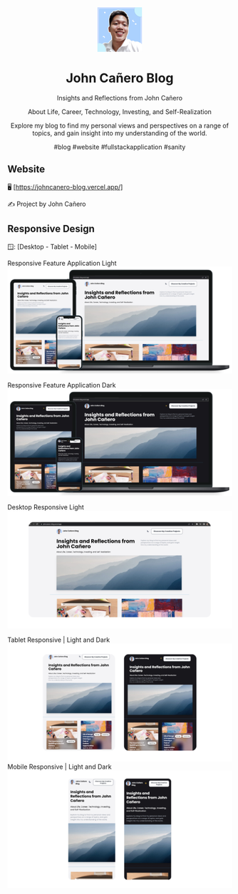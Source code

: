 <!-- markdownlint-configure-file {
  "MD013": {
    "code_blocks": false,
    "tables": false
  },
  "MD033": false,
  "MD041": false
} -->

<div align="center">
  <a href="https://johncanero-blog.vercel.app/" target="_blank">
    <img alt="johncanero-logo" height="100" src="./public/images/johncaneroProfile.jpg"/>
  </a>
</div>

<div align="center">

# John Cañero Blog

Insights and Reflections from John Cañero

About Life, Career, Technology, Investing, and Self-Realization

Explore my blog to find my personal views and perspectives on a range of topics,
and gain insight into my understanding of the world.

#blog #website #fullstackapplication #sanity

</div>

## Website

🖥️ [https://johncanero-blog.vercel.app/]

✍️ Project by John Cañero

## Responsive Design

🪟: [Desktop - Tablet - Mobile]

Responsive Feature Application Light
![Responsive Feature - John Cañero Blog Website](./public/images/responsive/johncaneroBlogLightMode.png)

Responsive Feature Application Dark
![Responsive Feature - John Cañero Blog Website](./public/images/responsive/johncaneroBlogDarkMode.png)

Desktop Responsive Light
![Desktop View - John Cañero Blog Website](./public/images/responsive/johncaneroBlogDesktop.png)

Tablet Responsive | Light and Dark
![Tablet View - John Cañero Blog Website](./public/images/responsive/johncaneroBlogTablet.png)
Mobile Responsive | Light and Dark
![Mobile View - John Cañero Blog Website](./public/images/responsive/johncaneroBlogMobile.png)
